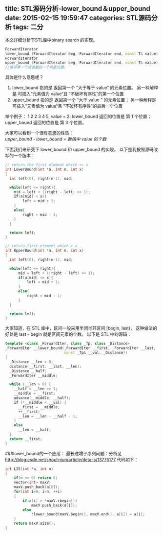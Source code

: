 title: STL源码分析-lower_bound＆upper_bound
date: 2015-02-15 19:59:47
categories: STL源码分析
tags: 二分
---
本文详细分析下STL库中binary search 的实现。
<!--more-->

```cpp
ForwardIterator
lower_bound (ForwardIterator beg, ForwardIterator end, const T& value)
ForwardIterator
upper_bound (ForwardIterator beg, ForwardIterator end, const T& value)
//搜寻第一个或者最后一个可能位置。
```
具体是什么意思呢？
1. lower_bound 指的是 返回第一个 ”大于等于 value“ 的元素位置。
    另一种解释是 可插入”元素值为 value“且 ”不破坏有序性“的第一个位置
2. upper_bound 指的是 返回第一个 “大于 value ” 的元素位置；
    另一种解释是 可插入”元素值为 value“且 ”不破坏有序性“的最后一个位置

举个例子： 1 2 2 3 4 5, value = 2:
lower_bound 返回的位置是 第 1 个位置；  
upper_bound 返回的位置是 第 3 个位置。

大家可以看到一个很有意思的性质：  
*upper_bound - lower_bound = 数组中 value 的个数*

下面我们来研究下 lower_bound 和 upper_bound 的实现。
以下是我按照源码改写的一个版本：
```cpp
// return the first element which >= x  
int LowerBound(int *a, int n, int x)  
{  
  int left(0), right(n-1), mid;  

  while(left <= right){  
    mid = left + ((right - left) >> 1);  
    if(a[mid] < x){  
        left = mid + 1;  
    }  
    else{  
        right = mid - 1;  
    }  
  }  

  return left;  
}  

// return first element which > x  
int UpperBound(int *a, int n, int x)  
{  
  int left(0), right(n-1), mid;  

  while(left <= right){  
      mid = left + ((right - left) >> 1);  
      if(a[mid] <= x){  
          left = mid + 1;  
      }  
      else{  
          right = mid - 1;  
      }  
  }  

  return left;  
}  
```


大家知道，在 STL 库中，区间一般采用半闭半开区间 [begin, last)，
这种做法的好处是 last - begin 就是区间元素的个数。
以下是 STL 中的源码：
```cpp
template <class _ForwardIter, class _Tp, class _Distance>  
_ForwardIter __lower_bound(_ForwardIter __first, _ForwardIter __last,  
                           const _Tp& __val, _Distance*)
{  
  _Distance __len = 0;  
  distance(__first, __last, __len);  
  _Distance __half;  
  _ForwardIter __middle;  

  while (__len > 0) {  
    __half = __len >> 1;  
    __middle = __first;  
    advance(__middle, __half);  
    if (*__middle < __val) {  
      __first = __middle;  
      ++__first;  
      __len = __len - __half - 1;  
    }  
    else  
      __len = __half;  
  }  
  return __first;  
}  
```

###lower_bound的一个应用：
最长递增子序列问题：分析见  http://blog.csdn.net/shoulinjun/article/details/13775177
代码如下：
```cpp
int LIS(int *a, int n)  
{  
    if(n <= 0) return 0;  
    vector<int> maxV;  
    maxV.push_back(a[0]);  
    for(int i=0; i<n; ++i)  
    {  
        if(a[i] > *maxV.rbegin())  
            maxV.push_back(a[i]);  
        else  
            *lower_bound(maxV.begin(), maxV.end(), a[i]) = a[i];  
    }  
    return maxV.size();  
}  
```
